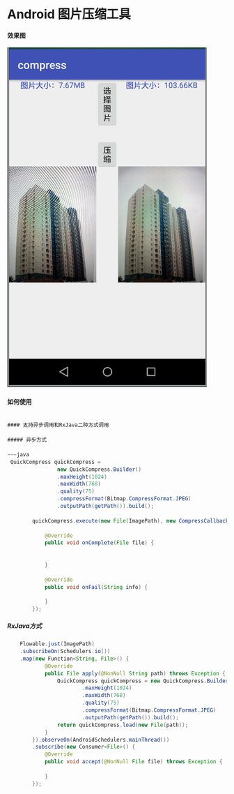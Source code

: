 # Android 图片压缩工具

#### 效果图

![image](https://github.com/ght199266/ImageCompress/blob/master/app/src/screenshots/screen.png)

#### 如何使用

~~~java compile 'com.lly:compress:1.0' ~~~

#### 支持异步调用和RxJava二种方式调用

##### 异步方式

~~~java
 QuickCompress quickCompress =
                new QuickCompress.Builder()
                .maxHeight(1024)
                .maxWidth(768)
                .quality(75)
                .compressFormat(Bitmap.CompressFormat.JPEG)
                .outputPath(getPath()).build();

        quickCompress.execute(new File(ImagePath), new CompressCallback() {

            @Override
            public void onComplete(File file) {


            }

            @Override
            public void onFail(String info) {

            }
        });
~~~


##### RxJava方式

~~~java
    Flowable.just(ImagePath)
    .subscribeOn(Schedulers.io())
    .map(new Function<String, File>() {
            @Override
            public File apply(@NonNull String path) throws Exception {
                QuickCompress quickCompress = new QuickCompress.Builder()
                        .maxHeight(1024)
                        .maxWidth(768)
                        .quality(75)
                        .compressFormat(Bitmap.CompressFormat.JPEG)
                        .outputPath(getPath()).build();
                return quickCompress.load(new File(path));
            }
        }).observeOn(AndroidSchedulers.mainThread())
        .subscribe(new Consumer<File>() {
            @Override
            public void accept(@NonNull File file) throws Exception {

            }
        });
~~~

